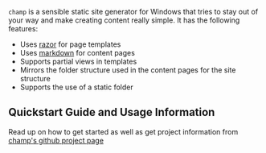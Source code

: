 ﻿<!--
title = champ
subtext = a static site generator for Windows
template = page
menu = champ
-->
```champ``` is a sensible static site generator for Windows that tries to stay out of your way and make creating
content really simple. It has the following features:

* Uses [razor](http://en.wikipedia.org/wiki/ASP.NET_Razor_view_engine) for page templates
* Uses [markdown](http://en.wikipedia.org/wiki/Markdown) for content pages
* Supports partial views in templates
* Mirrors the folder structure used in the content pages for the site structure
* Supports the use of a static folder

## Quickstart Guide and Usage Information
Read up on how to get started as well as get project information from [champ's github project page](https://github.com/lukevenediger/champ)
